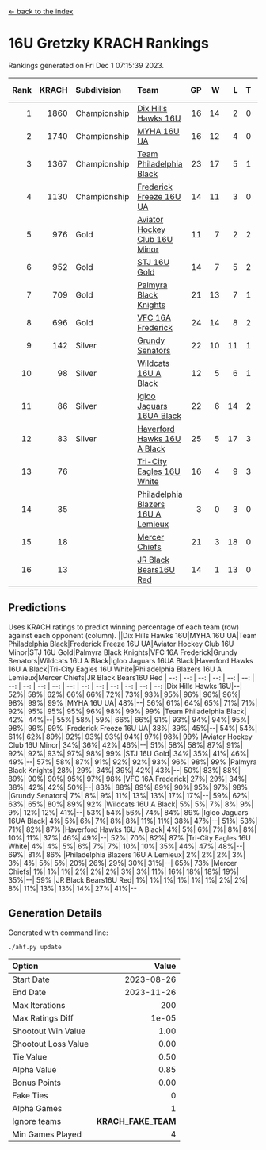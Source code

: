 [<- back to the index](readme.md)
# 16U Gretzky KRACH Rankings
Rankings generated on Fri Dec  1 07:15:39 2023.

Rank|KRACH|Subdivision|Team|GP|W|L|T|OTW|OTL|SoS|Exp Wins|Win Diff
---:|---:|:---|:---|---:|---:|---:|---:|---:|---:|---:|---:|---:
1|1860|Championship|[Dix Hills Hawks 16U](https://gamesheetstats.com/seasons/3659/teams/140688/schedule)|16|14|2|0|1|0|362|14.8|-0.0
2|1740|Championship|[MYHA 16U UA](https://gamesheetstats.com/seasons/3659/teams/140695/schedule)|16|12|4|0|2|1|681|12.8|-0.0
3|1367|Championship|[Team Philadelphia Black](https://gamesheetstats.com/seasons/3659/teams/140698/schedule)|23|17|5|1|1|1|598|18.3|-0.0
4|1130|Championship|[Frederick Freeze 16U UA](https://gamesheetstats.com/seasons/3659/teams/140689/schedule)|14|11|3|0|0|0|393|11.9|0.0
5|976|Gold|[Aviator Hockey Club 16U Minor](https://gamesheetstats.com/seasons/3659/teams/140687/schedule)|11|7|2|2|2|1|548|8.8|-0.0
6|952|Gold|[STJ 16U Gold](https://gamesheetstats.com/seasons/3659/teams/140697/schedule)|14|7|5|2|1|0|820|8.8|-0.0
7|709|Gold|[Palmyra Black Knights](https://gamesheetstats.com/seasons/3659/teams/140696/schedule)|21|13|7|1|2|0|629|14.3|-0.0
8|696|Gold|[VFC 16A Frederick](https://gamesheetstats.com/seasons/3659/teams/140700/schedule)|24|14|8|2|0|2|702|15.8|-0.0
9|142|Silver|[Grundy Senators](https://gamesheetstats.com/seasons/3659/teams/140690/schedule)|22|10|11|1|0|0|456|11.4|0.0
10|98|Silver|[Wildcats 16U A Black](https://gamesheetstats.com/seasons/3659/teams/140725/schedule)|12|5|6|1|0|0|431|6.4|0.0
11|86|Silver|[Igloo Jaguars 16UA Black](https://gamesheetstats.com/seasons/3659/teams/140692/schedule)|22|6|14|2|0|2|704|7.9|0.0
12|83|Silver|[Haverford Hawks 16U A Black](https://gamesheetstats.com/seasons/3659/teams/140691/schedule)|25|5|17|3|0|1|738|7.4|0.0
13|76||[Tri-City Eagles 16U White](https://gamesheetstats.com/seasons/3659/teams/140699/schedule)|16|4|9|3|0|1|379|6.4|0.0
14|35||[Philadelphia Blazers 16U A Lemieux](https://gamesheetstats.com/seasons/3659/teams/140717/schedule)|3|0|3|0|0|0|696|0.9|0.0
15|18||[Mercer Chiefs](https://gamesheetstats.com/seasons/3659/teams/140694/schedule)|21|3|18|0|0|0|767|3.9|0.0
16|13||[JR Black Bears16U Red](https://gamesheetstats.com/seasons/3659/teams/140693/schedule)|14|1|13|0|0|0|337|1.9|0.0

## Predictions
Uses KRACH ratings to predict winning percentage of each team (row) against each opponent (column).
||Dix Hills Hawks 16U|MYHA 16U UA|Team Philadelphia Black|Frederick Freeze 16U UA|Aviator Hockey Club 16U Minor|STJ 16U Gold|Palmyra Black Knights|VFC 16A Frederick|Grundy Senators|Wildcats 16U A Black|Igloo Jaguars 16UA Black|Haverford Hawks 16U A Black|Tri-City Eagles 16U White|Philadelphia Blazers 16U A Lemieux|Mercer Chiefs|JR Black Bears16U Red
| --: | --: | --: | --: | --: | --: | --: | --: | --: | --: | --: | --: | --: | --: | --: | --: | --: 
|Dix Hills Hawks 16U|--| 52%| 58%| 62%| 66%| 66%| 72%| 73%| 93%| 95%| 96%| 96%| 96%| 98%| 99%| 99%
|MYHA 16U UA| 48%|--| 56%| 61%| 64%| 65%| 71%| 71%| 92%| 95%| 95%| 95%| 96%| 98%| 99%| 99%
|Team Philadelphia Black| 42%| 44%|--| 55%| 58%| 59%| 66%| 66%| 91%| 93%| 94%| 94%| 95%| 98%| 99%| 99%
|Frederick Freeze 16U UA| 38%| 39%| 45%|--| 54%| 54%| 61%| 62%| 89%| 92%| 93%| 93%| 94%| 97%| 98%| 99%
|Aviator Hockey Club 16U Minor| 34%| 36%| 42%| 46%|--| 51%| 58%| 58%| 87%| 91%| 92%| 92%| 93%| 97%| 98%| 99%
|STJ 16U Gold| 34%| 35%| 41%| 46%| 49%|--| 57%| 58%| 87%| 91%| 92%| 92%| 93%| 96%| 98%| 99%
|Palmyra Black Knights| 28%| 29%| 34%| 39%| 42%| 43%|--| 50%| 83%| 88%| 89%| 90%| 90%| 95%| 97%| 98%
|VFC 16A Frederick| 27%| 29%| 34%| 38%| 42%| 42%| 50%|--| 83%| 88%| 89%| 89%| 90%| 95%| 97%| 98%
|Grundy Senators|  7%|  8%|  9%| 11%| 13%| 13%| 17%| 17%|--| 59%| 62%| 63%| 65%| 80%| 89%| 92%
|Wildcats 16U A Black|  5%|  5%|  7%|  8%|  9%|  9%| 12%| 12%| 41%|--| 53%| 54%| 56%| 74%| 84%| 89%
|Igloo Jaguars 16UA Black|  4%|  5%|  6%|  7%|  8%|  8%| 11%| 11%| 38%| 47%|--| 51%| 53%| 71%| 82%| 87%
|Haverford Hawks 16U A Black|  4%|  5%|  6%|  7%|  8%|  8%| 10%| 11%| 37%| 46%| 49%|--| 52%| 70%| 82%| 87%
|Tri-City Eagles 16U White|  4%|  4%|  5%|  6%|  7%|  7%| 10%| 10%| 35%| 44%| 47%| 48%|--| 69%| 81%| 86%
|Philadelphia Blazers 16U A Lemieux|  2%|  2%|  2%|  3%|  3%|  4%|  5%|  5%| 20%| 26%| 29%| 30%| 31%|--| 65%| 73%
|Mercer Chiefs|  1%|  1%|  1%|  2%|  2%|  2%|  3%|  3%| 11%| 16%| 18%| 18%| 19%| 35%|--| 59%
|JR Black Bears16U Red|  1%|  1%|  1%|  1%|  1%|  1%|  2%|  2%|  8%| 11%| 13%| 13%| 14%| 27%| 41%|--

## Generation Details

Generated with command line:
```
./ahf.py update
```

| Option | Value |
| :----- | ----: |
| Start Date | 2023-08-26 |
| End Date | 2023-11-26 |
| Max Iterations | 200 |
| Max Ratings Diff | 1e-05 |
| Shootout Win Value | 1.00 |
| Shootout Loss Value | 0.00 |
| Tie Value | 0.50 |
| Alpha Value | 0.85 |
| Bonus Points | 0.00 |
| Fake Ties | 0 |
| Alpha Games | 1 |
| Ignore teams | __KRACH_FAKE_TEAM__ |
| Min Games Played | 4 |

